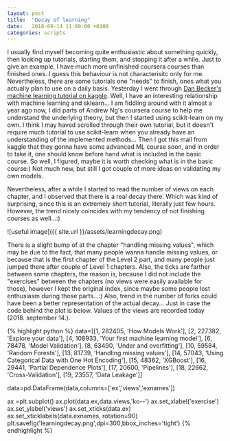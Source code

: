```yaml
---
layout: post
title:  "Decay of learning"
date:   2018-09-14 11:00:00 +0100
categories: scripts
---
```


I usually find myself becoming quite enthusiastic about something quickly, then looking up tutorials, starting them, and stopping it after a while. Just to give an example, I have much more unfinished coursera courses than finished ones.  I guess this behaviour is not characterisitc only for me. Nevertheless, there are some tutorials one "needs" to finish, ones what you actually plan to use on a daily basis. Yesterday I went through [Dan Becker's machine learning tutorial on kaggle](https://www.kaggle.com/learn/machine-learning). Well, I have an interesting relationship with machine learning and sklearn... I am fiddling around with it almost a year ago now, I did parts of Andrew Ng's coursera course to help me understand the underlying theory, but then I started using scikit-learn on my own. I think I may haved scrolled through their own tutorial, but it doesn't require much tutorial to use scikit-learn when you already have an understanding of the implemented methods... Then I got this mail from kaggle that they gonna have some advanced ML course soon, and in order to take it, one should know before hand what is included in the basic course. So well, I figured, maybe it is worth checking what is in the basic course:) Not much new, but still I got couple of more ideas on validating my own models.

Nevertheless, after a while I started to read the number of views on each chapter, and I observed that there is a real decay there. Which was kind of surprising, since this is an extremely short tutorial, literally just few hours. However, the trend nicely coincides with my tendency of not finishing courses as well...:) 


![useful image]({{ site.url }}/assets/learningdecay.png)

There is a slight bump of at the chapter "handling missing values", which may be due to the fact, that many people wanna handle missing values, or because that is the first chapter of the Level 2 part, and many people just jumped there after couple of Level 1 chapters. Also, the ticks are farther between some chapters, the reason is, because I did not include the "exercises" between the chapters (no views were easily available for those), however I kept the original index, since maybe some people lost enthusiasm during those parts...:) Also, trend in the number of forks could have been a better representation of the actual decay... Just in case the code behind the plot is below. Values of the views are recorded today (2018. september 14.).

{% highlight python %}
data=[[1, 282405,  'How Models Work'],
[2, 227382,  'Explore your data'],
[4, 108933,  'Your first machine learning model'],
[6, 78478,  'Model Validation'],
[8, 63490,   'Under and overfitting'],
[10, 59584,  'Random Forests'],
[13, 81739,  'Handling missing values'],
[14, 57043,  'Using Categorical Data with One Hot Encoding'],
[15, 48362,  'XGBoost'],
[16, 29441,  'Partial Dependence Plots'],
[17, 20600,  'Pipelines'],
[18, 22662,  'Cross-Validation'],
[19, 23557,  'Data Leakage']]

data=pd.DataFrame(data,columns=['ex','views','exnames'])

ax =plt.subplot()
ax.plot(data.ex,data.views,'ko--')
ax.set_xlabel('exercise')
ax.set_ylabel('views')
ax.set_xticks(data.ex)
ax.set_xticklabels(data.exnames, rotation=90)
plt.savefig('learningdecay.png',dpi=300,bbox_inches='tight')
{% endhighlight %}


